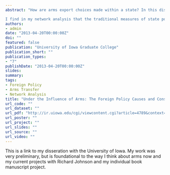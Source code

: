 ```yaml
---
abstract: "How are arms export choices made within a state? In this dissertation I use a foreign policy analysis framework to examine this question. I focus on examining each of the three primary levels of analysis in international relations as it relates to the main question. I begin with a typical international relations level and examine the characteristics of the two states that dominate the world arms trade: The United States and Russia. I then examine the full network of relations among all states in the international system that are involved in the sale or purchase of arms. To do this I use an Exponential Random Graph Model (ERGM) to examine these relations, which I derived from data on arms sales from the Stockholm International Peace Research Institute (SIPRI). I examine the arms sales in each decade from 1950 through 2010. In order to answer the question of how arms decisions are made within the state, I focus my inquiry on the United States and Russia. It is these states that have the practical capability to use arms transfers as a foreign policy tool. I examine the foreign policy making mechanisms in each of these states to determine how arms transfers can be used as a foreign policy tool. I examine and the bureaucratic institutions within each state and come up with a state ordering preference for how arms decisions are evaluated in each state. Finally, I use case studies to examine arms relations between the both the U.S. and Russia and three other states in each case. The other states were selected based on the pattern of sales between the two countries. I examine these sales to determine the impact of bureaucratic maneuvering and interest politics on the decision-making process within Russia and the United States.

I find in my network analysis that the traditional measures of state power – military spending, regime type, and military alliances – do not account for the overall structure of the arms sale network. The most important factors in the formation of the arms sale network in each of the six decades that I study are specific configurations of triadic relations that suggest a continued hierarchy in the arms sale network. I find in my case study chapters that a simple model of state interest as a decision-making rule accounts for the decisions made by the different bureaucratic actors in the U.S. Russian arms sales are driven by a state imperative to increase Russia’s market share, and there is high-level involvement in making different arms deals with other countries."
authors:
- admin
date: "2013-04-20T00:00:00Z"
doi: ""
featured: false
publication: "University of Iowa Graduate College"
publication_short: ""
publication_types:
- "7"
publishDate: "2013-04-20T00:00:00Z"
slides: 
summary: 
tags:
- Foreign Policy
- Arms Transfer
- Network Analysis
title: "Under the Influence of Arms: The Foreign Policy Causes and Consequences of Arms Transfers"
url_code: ""
url_dataset: ""
url_pdf: "http://ir.uiowa.edu/cgi/viewcontent.cgi?article=4789&context=etd"
url_poster: ""
url_project: ""
url_slides: ""
url_source: ""
url_video: ""
---
```


This is a link to my disseration with the University of Iowa.  My work was very preliminary, but is foundational to the way I think about arms now and my current projects with Richard Johnson and my individual book manuscript project. 